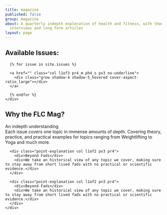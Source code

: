 ```yaml
---
title: magazine
published: false
group: magazine
about: A quarterly indepth exploration of health and fitness, with thought provoking
  interviews and long form articles
layout: page
---
```


<!-- Magazine Issues -->
<section class="">
  <div class="container pa3 pa4_m row ">
    <h2 class="pb4  pr4 normal">Available Issues:</h2>
    <div class="row pr4_m">

      {% for issue in site.issues %}

      <a href="" class="col l1of3 pr4_m ph4_s pv3 no-underline">
        <div class="grow shadow-4 shadow-5_hovered cover-aspect-ratio_large"></div>
      </a>

      {% endfor %}
    </div>
  </div>
</section>

<section class="top_diagonal-down-2 pt5 is-magazine-page pa4 pt5 row">
  <h2 class="row l mb4">Why the FLC Mag?</h2>
  <div class="col l2of3">
    <div class="row">
      <div class="point-explanation col l1of2 pv3 pr4">
        <div>An indepth understanding</div>
        <div>Each issue covers one topic in immense amounts of depth. Covering theory, practice, and practical examples for topics ranging from Weightlifting to Yoga and much more.</div>
      </div>

      <div class="point-explanation col l1of2 pv3 pr4">
        <div>Beyond Fads</div>
        <div>We take an historical view of any topic we cover, making sure to stay away from short lived fads with no practical or scientific evidence.</div>
      </div>

      <div class="point-explanation col l1of2 pv3 pr4">
        <div>Beyond Fads</div>
        <div>We take an historical view of any topic we cover, making sure to stay away from short lived fads with no practical or scientific evidence.</div>
      </div>
    </div>



  </div>

</section>
